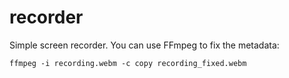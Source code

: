 # recorder
Simple screen recorder. You can use FFmpeg to fix the metadata:
```
ffmpeg -i recording.webm -c copy recording_fixed.webm
```
